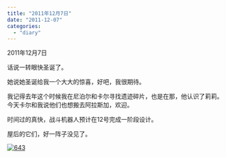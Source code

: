 ```yaml
---
title: "2011年12月7日"
date: "2011-12-07"
categories: 
  - "diary"
---
```


2011年12月7日

话说一转眼快圣诞了。

她说她圣诞给我一个大大的惊喜，好吧，我很期待。

我记得去年这个时候我在尼泊尔和卡尔寻找遗迹碎片，也是在那，他认识了莉莉。今天卡尔和我说他们也想搬去阿拉斯加，欢迎。

时间过的真快，战斗机器人预计在12号完成一阶段设计。

屋后的它们，好一阵子没见了。

[![](/blog/post/images/643.jpg "643")](http://lofyer.org/wp-content/uploads/2011/12/643.jpg)
